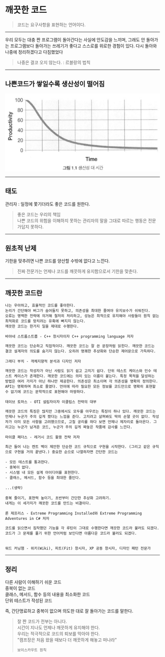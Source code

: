 # 깨끗한 코드

> 코드는 요구사항을 표현하는 언어이다.

---

우리 모두는 대충 짠 프로그램이 돌아간다는 사실에 안도감을 느끼며, 그래도 안 돌아가는 프로그램보다 돌아가는 쓰레기가 좋다고 스스로를 위로한 경험이 있다. 다시 돌아와 나중에 정리하겠다고 다짐했었다

> 나중은 결코 오지 않는다. : 르블랑의 법칙

---

## 나쁜코드가 쌓일수록 생산성이 떨어짐

![생산성 대 시간](./src/productivility_to_time.png)

---

## 태도

관리자 : 일정에 쫓기더라도 좋은 코드를 원한다.

> 좋은 코드는 우리의 책임<br/>
> 나쁜 코드의 위험을 이해하지 못하는 관리자의 말을 그대로 따르는 행동은 전문가답지 못하다.

---

## 원초적 난제

기한을 맞추려면 나쁜 코드를 양산할 수밖에 없다고 느낀다.
> 진짜 전문가는 언제나 코드를 깨끗하게 유지함으로서 기한을 맞춘다.

---

## 깨끗한 코드란

```text
나는 우아하고, 효율적인 코드를 좋아한다.
논리가 간단해야 버그가 숨어들지 못하고, 의존성을 최대한 줄여야 유지보수가 쉬워진다.
오류는 명백한 전략에 의거해 철저히 처리하고, 성능은 최적으로 유지해야 사람들이 원칙 없는 최적화로 코드를 망치려는 유혹에 빠지지 않는다.
깨끗한 코드는 한가지 일을 제대로 수행한다. 

바야네 스트롭스트룹 - C++ 창시자이자 C++ programming language 저자
```

```text
깨끗한 코드는 단순하고 직접적이다. 깨끗한 코드는 잘 쓴 문장처럼 읽힌다. 깨끗한 코드는 결코 설계자의 의도를 숨기지 않는다. 오히려 명쾌한 추상화와 단순한 제어문으로 가득하다.

그래디 부치 - 객체지향적 분석과 디자인 저자
```

```text
깨끗한 코드는 작성자가 아닌 사람도 읽기 쉽고 고치기 쉽다. 단위 테스트 케이스와 인수 테스트 케이스가 존재한다. 깨끗한 코드에는 의미 있는 이름이 붙는다. 특정 목적을 달성하는 방법은 여러 가지가 아닌 하나만 제공한다. 의존성은 최소이며 각 의존성을 명확히 정의한다. API는 명확하며 최소로 줄였다. 언어에 따라 필요한 모든 정보를 코드만으로 명확히 표현할 수 없기에 코드는 문학적으로 표현해야 마땅하다.

데이브 토마스 - OTI 설립자이자 이클립스 전략의 대부
```

```text
깨끗한 코드의 특징은 많지만 그중에서도 모두를 아우르는 특징이 하나 있다. 깨끗한 코드는 언제나 누군가 주의 깊게 짰다는 느낌을 준다. 고치려고 살펴봐도 딱히 손댈 곳이 없다. 작성자가 이미 모든 사항을 고려했으므로, 고칠 궁리를 하다 보면 언제나 제자리로 돌아온다. 그리고는 누군가 남겨준 코드, 누군가 주의 깊게 짜놓은 작품에 감사를 느낀다.

마이클 페더스 - 레거시 코드 활용 전략 저자
```

```text
최근 들어 나는 켄트 벡이 제안한 단순한 코드 규칙으로 구현을 시작한다. (그리고 같은 규칙으로 구현을 거의 끝낸다.) 중요한 순으로 나열하자면 간단한 코드는

- 모든 테스트를 통과한다.
- 중복이 없다.
- 시스템 내 모든 설계 아이디어를 표현한다.
- 클래스, 메서드, 함수 등을 최대한 줄인다. 

...(생략)

중복 줄이기, 표현력 높이기, 초반부터 간단한 추상화 고려하기. 
내게는 이 세가지가 꺠끗한 코드를 만드는 비결이다.

론 제프리스 - Extreme Programming Installed와 Extreme Programming Adventures in C# 저자
```

```text
코드를 읽으면서 짐작했던 기능을 각 루틴이 그대로 수행한다면 깨끗한 코드라 불러도 되겠다. 코드가 그 문제를 풀기 위한 언어처럼 보인다면 아름다운 코드라 불러도 되겠다.


워드 커닝햄 - 위키(Wiki), 피트(Fit) 창시자, XP 공동 창시자, 디자인 패턴 전문가
```

---

## 정리

다른 사람이 이해하기 쉬운 코드<br/>
중복이 없는 코드<br/>
클래스, 메서드, 함수 등의 내용을 최소화한 코드<br/>
단위 테스트가 작성된 코드

즉, 간단명료하고 중복이 없으며 의도한 대로 잘 돌아가는 코드를 말한다.

> 잘 짠 코드가 전부는 아니다.<br/> 
> 시간이 지나도 언제나 깨끗하게 유지해야 한다.<br/>
> 우리는 적극적으로 코드의 퇴보를 막아야 한다.<br/> 
> "캠프장은 처음 왔을 때보다 더 깨끗하게 해놓고 떠나라"
>
> `보이스카우트 원칙`